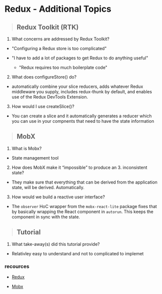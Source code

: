 # **Redux - Additional Topics**

> ## Redux Toolkit (RTK)

1. What concerns are addressed by Redux Toolkit?

- "Configuring a Redux store is too complicated"

- "I have to add a lot of packages to get Redux to do anything useful"

  - "Redux requires too much boilerplate code"

2. What does configureStore() do?

- automatically combine your slice reducers, adds whatever Redux middleware you supply, includes redux-thunk by default, and enables use of the Redux DevTools Extension.

3. How would I use createSlice()?

- You can create a slice and it automatically generates a reducer which you can use in your compnents that need to have the state information

> ## MobX

1. What is Mobx?

- State management tool

2. How does MobX make it “impossible” to produce an 3. inconsistent state?

- They make sure that everything that can be derived from the application state, will be derived. Automatically.

3. How would we build a reactive user interface?

- The `observer` HoC wrapper from the `mobx-react-lite` package fixes that by basically wrapping the React component in `autorun`. This keeps the component in sync with the state.

> ## Tutorial

1. What take-away(s) did this tutorial provide?

- Relativley easy to understand and not to complicated to implemet

### recources

- [Redux](https://redux-toolkit.js.org/introduction/getting-started)

- [Mobx](https://mobx.js.org/getting-started.html)

